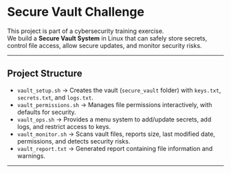 #  Secure Vault Challenge

This project is part of a cybersecurity training exercise.  
We build a **Secure Vault System** in Linux that can safely store secrets, control file access, allow secure updates, and monitor security risks.

---

## Project Structure

- `vault_setup.sh` → Creates the vault (`secure_vault` folder) with `keys.txt`, `secrets.txt`, and `logs.txt`.  
- `vault_permissions.sh` → Manages file permissions interactively, with defaults for security.  
- `vault_ops.sh` → Provides a menu system to add/update secrets, add logs, and restrict access to keys.  
- `vault_monitor.sh` → Scans vault files, reports size, last modified date, permissions, and detects security risks.  
- `vault_report.txt` → Generated report containing file information and warnings.

---

